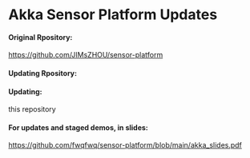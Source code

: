 
# Akka Sensor Platform Updates

#### Original Rpository: 
https://github.com/JIMsZHOU/sensor-platform

#### Updating Rpository: 


#### Updating: 
this repository


#### For updates and staged demos, in slides:
https://github.com/fwqfwq/sensor-platform/blob/main/akka_slides.pdf


<!-- #### Steps - for Demo Controller: 
1. Open local mysql 
2. Create local database 'demo'
3. If password required for mysql, set resoucres/application.properties
4. run
5. open: http://localhost:8080/swagger-ui.html
 -->

